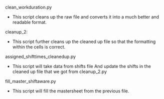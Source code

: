 clean_workduration.py
- This script cleans up the raw file and converts it into a much better and readable format.

cleanup_2:
- This script further cleans up the cleaned up file so that the formatting within the cells is correct.

assigned_shifttimes_cleanedup.py
- This script will take data from shifts file And update the shifts in the cleaned up file that we got from cleanup_2.py

fill_master_shiftaware.py
- This script will fill the mastersheet from the previous file.
